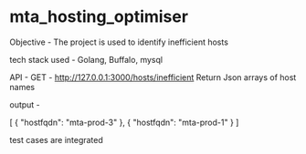 # mta_hosting_optimiser

Objective - The project is used to identify inefficient hosts

tech stack used - Golang, Buffalo, mysql

API - GET - http://127.0.0.1:3000/hosts/inefficient
Return Json arrays of host names

output - 

[
 {
  "hostfqdn": "mta-prod-3"
 },
 {
  "hostfqdn": "mta-prod-1"
 }
]

test cases are integrated 

